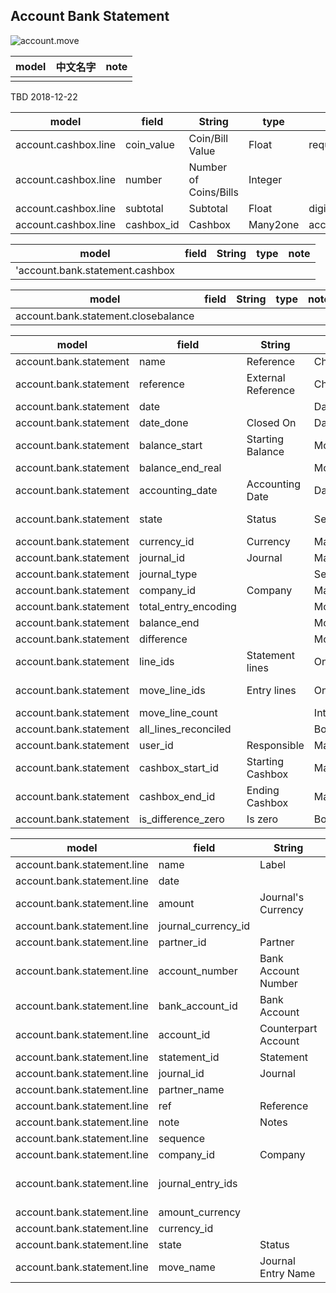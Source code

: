 ## Account Bank Statement

![account.move](https://github.com/odooht/odoo-docs/blob/master/model/image/account.bank.statement.png)


model|中文名字|note
-----|-------|----
||



TBD 2018-12-22

model|field|String|type|note
-----|-----|------|----|----
account.cashbox.line|coin_value|Coin/Bill Value|Float|required=True, digits=0
account.cashbox.line|number|Number of Coins/Bills|Integer|
account.cashbox.line|subtotal|Subtotal|Float|digits=0, readonly=True
account.cashbox.line|cashbox_id|Cashbox|Many2one|account.bank.statement.cashbox


model|field|String|type|note
-----|-----|------|----|----
'account.bank.statement.cashbox||||

model|field|String|type|note
-----|-----|------|----|----
account.bank.statement.closebalance||||



model|field|String|type|note
-----|-----|------|----|----
account.bank.statement|name|Reference|Char|copy=False, readonly=True
account.bank.statement|reference|External Reference|Char|copy=False, readonly=True
account.bank.statement|date||Date|required=True
account.bank.statement|date_done|Closed On|Datetime|
account.bank.statement|balance_start|Starting Balance|Monetary|
account.bank.statement|balance_end_real||Monetary|Ending Balance
account.bank.statement|accounting_date|Accounting Date|Date|
account.bank.statement|state|Status|Selection|('open', 'New'), ('confirm', 'Validated')
account.bank.statement|currency_id|Currency|Many2one|res.currency
account.bank.statement|journal_id|Journal|Many2one|account.journal
account.bank.statement|journal_type||Selection|
account.bank.statement|company_id|Company|Many2one|res.company
account.bank.statement|total_entry_encoding||Monetary|Transactions Subtotal
account.bank.statement|balance_end||Monetary|Computed Balance
account.bank.statement|difference||Monetary|
account.bank.statement|line_ids|Statement lines|One2many|'account.bank.statement.line', 'statement_id'
account.bank.statement|move_line_ids|Entry lines|One2many|'account.move.line', 'statement_id'
account.bank.statement|move_line_count||Integer|
account.bank.statement|all_lines_reconciled||Boolean|
account.bank.statement|user_id|Responsible|Many2one|res.users
account.bank.statement|cashbox_start_id|Starting Cashbox|Many2one|account.bank.statement.cashbox
account.bank.statement|cashbox_end_id|Ending Cashbox|Many2one|account.bank.statement.cashbox
account.bank.statement|is_difference_zero|Is zero|Boolean|


model|field|String|type|note
-----|-----|------|----|----
account.bank.statement.line|name|Label|Char|required=True
account.bank.statement.line|date||Date|required=True
account.bank.statement.line|amount|Journal's Currency|Monetary|
account.bank.statement.line|journal_currency_id||Many2one|res.currency
account.bank.statement.line|partner_id|Partner|Many2one|res.partner
account.bank.statement.line|account_number|Bank Account Number|Char|
account.bank.statement.line|bank_account_id|Bank Account|Many2one|res.partner.bank
account.bank.statement.line|account_id|Counterpart Account|Many2one|account.account
account.bank.statement.line|statement_id|Statement|Many2one|account.bank.statement
account.bank.statement.line|journal_id|Journal|Many2one|account.journal
account.bank.statement.line|partner_name||Char|
account.bank.statement.line|ref|Reference|Char|
account.bank.statement.line|note|Notes|Text|
account.bank.statement.line|sequence||Integer|index=True
account.bank.statement.line|company_id|Company|Many2one|res.company
account.bank.statement.line|journal_entry_ids||One2many|'account.move.line', 'statement_line_id', 'Journal Items'
account.bank.statement.line|amount_currency||Monetary|
account.bank.statement.line|currency_id||Many2one|
account.bank.statement.line|state|Status|Selection|
account.bank.statement.line|move_name|Journal Entry Name|Char|readonly=True,default=False, copy=False,



